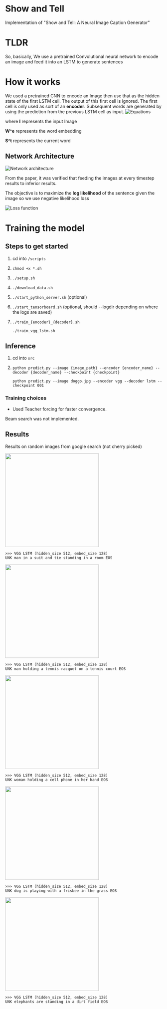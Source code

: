 # Show and Tell

Implementation of "Show and Tell: A Neural Image Caption Generator"

# TLDR
So, basically, We use a pretrained Convolutional neural network to encode an image and feed it into an LSTM to generate sentences

# How it works
We used a pretrained CNN to encode an Image then use that as the hidden state of the first LSTM cell. The output of this first cell is ignored. The first cell is only used as sort of an **encoder**. Subsequent words are generated by using the prediction from the previous LSTM cell as input. 
![Equations ](/imgs/eq10-12.png)

where **I** represents the input Image

**W^e** represents the word embedding

**S^t** represents the current word

## Network Architecture

![Network architecture](/imgs/network.png)

From the paper, it was verified that feeding the images at every timestep results to inferior results.

The objective is to maximize the **log likelihood** of the sentence given the image so we use negative likelihood loss

![Loss function](/imgs/loss.png)


# Training the model
## Steps to get started
1. cd into `/scripts`
2. `chmod +x *.sh`
3. `./setup.sh`
4. `./download_data.sh`
5. `./start_python_server.sh` (optional)
6. `./start_tensorboard.sh` (optional, should --logdir depending on where the logs are saved)
7. `./train_{encoder}_{decoder}.sh`

    `./train_vgg_lstm.sh`

## Inference
1. cd into `src`
2. `python predict.py --image {image_path} --encoder {encoder_name} --decoder {decoder_name} --checkpoint {checkpoint}`

    `python predict.py --image doggo.jpg --encoder vgg --decoder lstm --checkpoint 001`

### Training choices
- Used Teacher forcing for faster convergence.

Beam search was not implemented.


## Results

Results on random images from google search (not cherry picked)

<img src="./imgs/examples/boris.jpg" height="300px">

```
>>> VGG LSTM (hidden_size 512, embed_size 128)
UNK man in a suit and tie standing in a room EOS
```

<img src="./imgs/examples/boris2.jpg" height="300px">

```
>>> VGG LSTM (hidden_size 512, embed_size 128)
UNK man holding a tennis racquet on a tennis court EOS
```

<img src="./imgs/examples/theresa-may.jpg" height="300px">

```
>>> VGG LSTM (hidden_size 512, embed_size 128)
UNK woman holding a cell phone in her hand EOS
```

<img src="./imgs/examples/doggo.jpg" height="300px">

```
>>> VGG LSTM (hidden_size 512, embed_size 128)
UNK dog is playing with a frisbee in the grass EOS
```

<img src="./imgs/examples/elephant.png" height="300px">

```
>>> VGG LSTM (hidden_size 512, embed_size 128)
UNK elephants are standing in a dirt field EOS
```